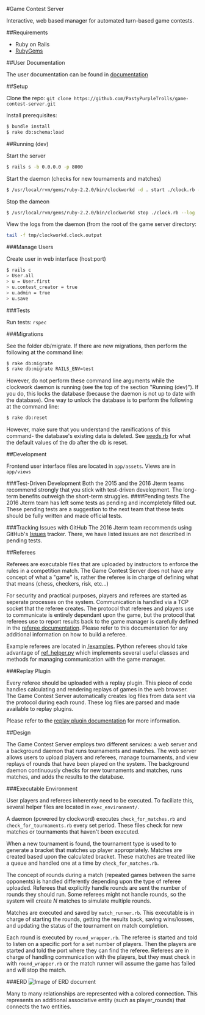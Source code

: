 #Game Contest Server

Interactive, web based manager for automated turn-based game contests.

##Requirements

* Ruby on Rails
* [RubyGems](https://rubygems.org)

##User Documentation

The user documentation can be found in [documentation](/documentation)

##Setup

Clone the repo: `git clone https://github.com/PastyPurpleTrolls/game-contest-server.git`

Install prerequisites:
```bash
$ bundle install
$ rake db:schema:load
```

##Running (dev)

Start the server

```bash
$ rails s -b 0.0.0.0 -p 8000
```

Start the daemon (checks for new tournaments and matches)

```bash
$ /usr/local/rvm/gems/ruby-2.2.0/bin/clockworkd -d . start ./clock.rb --log
```

Stop the dameon

```bash
$ /usr/local/rvm/gems/ruby-2.2.0/bin/clockworkd stop ./clock.rb --log
```

View the logs from the daemon (from the root of the game server directory: 

```bash 
tail -f tmp/clockworkd.clock.output
```

###Manage Users

Create user in web interface (host:port)

```bash
$ rails c
> User.all
> u = User.first
> u.contest_creator = true
> u.admin = true
> u.save
```

###Tests

Run tests: `rspec`


###Migrations

See the folder db/migrate. If there are new migrations, then perform the following at the command line:
```bash
$ rake db:migrate
$ rake db:migrate RAILS_ENV=test
```

However, do not perform these command line arguments while the clockwork daemon is running (see the top of the section "Running (dev)"). If you do, this locks the database (because the daemon is not up to date with the database). One way to unlock the database is to perform the following at the command line:
```bash
$ rake db:reset
```

However, make sure that you understand the ramifications of this command- the database's existing data is deleted. See [seeds.rb](/db/seeds/development.rb) for what the default values of the db after the db is reset.

##Development

Frontend user interface files are located in `app/assets`. Views are in `app/views`

###Test-Driven Development
Both the 2015 and the 2016 Jterm teams recommend strongly that you stick with test-driven development. The long-term benefits outweigh the short-term struggles. 
####Pending tests
The 2016 Jterm team has left some tests as pending and incompletely filled out. These pending tests are a suggestion to the next team that these tests should be fully written and made official tests.

###Tracking Issues with GitHub
The 2016 Jterm team recommends using GitHub's [Issues](https://github.com/PastyPurpleTrolls/game-contest-server/issues) tracker. There, we have listed issues are not described in pending tests.

##Referees

Referees are executable files that are uploaded by instructors to enforce the rules in a competition match. The Game Contest Server does not have any concept of what a "game" is, rather the referee is in charge of defining what that means (chess, checkers, risk, etc...) 

For security and practical purposes, players and referees are started as seperate processes on the system. Communication is handled via a TCP socket that the referee creates. The protocol that referees and players use to communicate is entirely dependant upon the game, but the protocol that referees use to report results back to the game manager is carefully defined in the [referee documentation](documentation/creator/referee.md). Please refer to this documentation for any additional information on how to build a referee.

Example referees are located in [/examples](examples). Python referees should take advantage of [ref_helper.py](examples/ref_helper.py) which implements several useful classes and methods for managing communication with the game manager.

###Replay Plugin

Every referee should be uploaded with a replay plugin. This piece of code handles calculating and rendering replays of games in the web browser. The Game Contest Server automatically creates log files from data sent via the protocol during each round. These log files are parsed and made available to replay plugins. 

Please refer to the [replay plugin documentation](documentation/creator/referee.md#replay-plugin) for more information.

##Design

The Game Contest Server employs two different services: a web server and a background daemon that runs tournaments and matches. The web server allows users to upload players and referees, manage tournaments, and view replays of rounds that have been played on the system. The background daemon continuously checks for new tournaments and matches, runs matches, and adds the results to the database.

###Executable Environment

User players and referees inherently need to be executed. To faciliate this, several helper files are located in `exec_environment/`.

A daemon (powered by clockword) executes `check_for_matches.rb` and `check_for_tournaments.rb` every set period. These files check for new matches or tournaments that haven't been executed. 

When a new tournament is found, the tournament type is used to to generate a bracket that matches up player appropriately. Matches are created based upon the calculated bracket. These matches are treated like a queue and handled one at a time by `check_for_matches.rb`. 

The concept of rounds during a match (repeated games between the same opponents) is handled differently depending upon the type of referee uploaded. Referees that explicitly handle rounds are sent the number of rounds they should run. Some referees might not handle rounds, so the system will create *N* matches to simulate multiple rounds. 

Matches are executed and saved by `match_runner.rb`. This executable is in charge of starting the rounds, getting the results back, saving wins/losses, and updating the status of the tournament on match completion. 

Each round is executed by `round_wrapper.rb`. The referee is started and told to listen on a specific port for a set number of players. Then the players are started and told the port where they can find the referee. Referees are in charge of handling communication with the players, but they must check in with `round_wrapper.rb` or the match runner will assume the game has failed and will stop the match. 

###ERD
![Image of ERD document](/documentation/GameContestServerERD.png)

Many to many relationships are represented with a colored connection. This represents an additional associative entity (such as player_rounds) that connects the two entities. 
